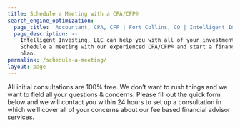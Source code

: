 ```yaml
---
title: Schedule a Meeting with a CPA/CFP®
search_engine_optimization:
  page_title: 'Accountant, CPA, CFP | Fort Collins, CO | Intelligent Investing'
  page_description: >-
    Intelligent Investing, LLC can help you with all of your investment needs.
    Schedule a meeting with our experienced CPA/CFP® and start a financial life
    plan.
permalink: /schedule-a-meeting/
layout: page
---
```


All initial consultations are 100% free. We don’t want to rush things and we want to field all your questions & concerns. Please fill out the quick form below and we will contact you within 24 hours to set up a consultation in which we’ll cover all of your concerns about our fee based financial advisor services.